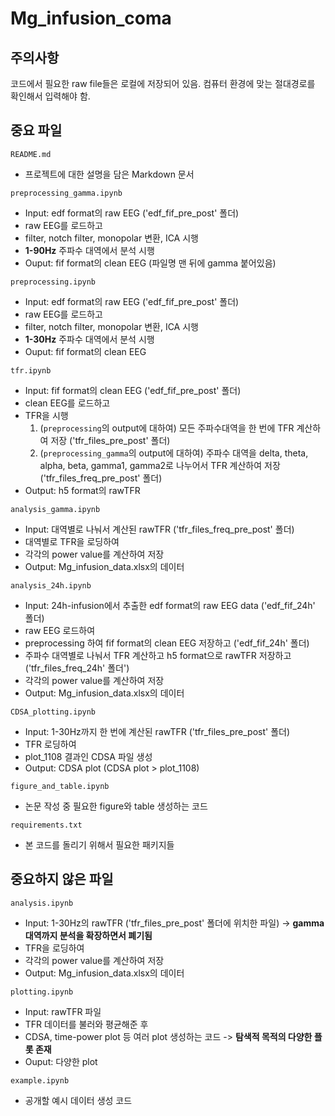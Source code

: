 # Mg_infusion_coma

## 주의사항
코드에서 필요한 raw file들은 로컬에 저장되어 있음.
컴퓨터 환경에 맞는 절대경로를 확인해서 입력해야 함.

## 중요 파일
`README.md`
- 프로젝트에 대한 설명을 담은 Markdown 문서

`preprocessing_gamma.ipynb`
- Input: edf format의 raw EEG ('edf_fif_pre_post' 폴더)
- raw EEG를 로드하고
- filter, notch filter, monopolar 변환, ICA 시행
- **1-90Hz** 주파수 대역에서 분석 시행
- Ouput: fif format의 clean EEG (파일명 맨 뒤에 gamma 붙어있음)

`preprocessing.ipynb`
- Input: edf format의 raw EEG ('edf_fif_pre_post' 폴더)
- raw EEG를 로드하고
- filter, notch filter, monopolar 변환, ICA 시행
- **1-30Hz** 주파수 대역에서 분석 시행
- Ouput: fif format의 clean EEG

`tfr.ipynb`
- Input: fif format의 clean EEG ('edf_fif_pre_post' 폴더)
- clean EEG를 로드하고
- TFR을 시행
  1. (`preprocessing`의 output에 대하여) 모든 주파수대역을 한 번에 TFR 계산하여 저장 ('tfr_files_pre_post' 폴더)
  2. (`preprocessing_gamma`의 output에 대하여) 주파수 대역을 delta, theta, alpha, beta, gamma1, gamma2로 나누어서 TFR 계산하여 저장 ('tfr_files_freq_pre_post' 폴더)
- Output: h5 format의 rawTFR

`analysis_gamma.ipynb`
- Input: 대역별로 나눠서 계산된 rawTFR ('tfr_files_freq_pre_post' 폴더)
- 대역별로 TFR을 로딩하여
- 각각의 power value를 계산하여 저장
- Output: Mg_infusion_data.xlsx의 데이터

`analysis_24h.ipynb`
- Input: 24h-infusion에서 추출한 edf format의 raw EEG data ('edf_fif_24h' 폴더)
- raw EEG 로드하여
- preprocessing 하여 fif format의 clean EEG 저장하고 ('edf_fif_24h' 폴더)
- 주파수 대역별로 나눠서 TFR 계산하고 h5 format으로 rawTFR 저장하고 ('tfr_files_freq_24h' 폴더')
- 각각의 power value를 계산하여 저장
- Output: Mg_infusion_data.xlsx의 데이터

`CDSA_plotting.ipynb`
- Input: 1-30Hz까지 한 번에 계산된 rawTFR ('tfr_files_pre_post' 폴더)
- TFR 로딩하여
- plot_1108 결과인 CDSA 파일 생성
- Output: CDSA plot (CDSA plot > plot_1108)

`figure_and_table.ipynb`
- 논문 작성 중 필요한 figure와 table 생성하는 코드

`requirements.txt`
- 본 코드를 돌리기 위해서 필요한 패키지들

## 중요하지 않은 파일

`analysis.ipynb`
- Input: 1-30Hz의 rawTFR ('tfr_files_pre_post' 폴더에 위치한 파일) -> **gamma 대역까지 분석을 확장하면서 폐기됨**
- TFR을 로딩하여
- 각각의 power value를 계산하여 저장
- Output: Mg_infusion_data.xlsx의 데이터

`plotting.ipynb`
- Input: rawTFR 파일
- TFR 데이터를 불러와 평균해준 후
- CDSA, time-power plot 등 여러 plot 생성하는 코드 -> **탐색적 목적의 다양한 플롯 존재**
- Ouput: 다양한 plot

`example.ipynb`
- 공개할 예시 데이터 생성 코드
